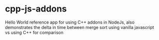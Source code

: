 # cpp-js-addons
Hello World reference app for using C++ addons in NodeJs, also demonstrates the delta in time between merge sort using vanilla javascript vs using C++ for comparison
